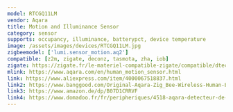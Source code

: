 ```yaml
---
model: RTCGQ11LM
vendor: Aqara
title: Motion and Illuminance Sensor
category: sensor
supports: occupancy, illuminance, batterypct, device temperature
image: /assets/images/devices/RTCGQ11LM.jpg
zigbeemodel: ['lumi.sensor_motion.aq2']
compatible: [z2m, zigate, deconz, tasmota, zha, iob]
zigate: https://zigate.fr/le-materiel-compatible-zigate/compatible/dtecteurdemouvementaqara
mlink: https://www.aqara.com/en/human_motion_sensor.html
link: https://www.aliexpress.com/item/4000067518837.html
link2: https://www.banggood.com/Original-Aqara-Zig_Bee-Wireless-Human-Body-PIR-Sensor-Smart-Home-Kit-From-Xiaomi-Eco-System-p-1177007.html
link3: https://www.amazon.de/dp/B07D1CRRVF
link4: https://www.domadoo.fr/fr/peripheriques/4518-aqara-detecteur-de-mouvement-zigbee-192784000090.html
---
```

